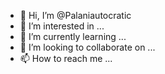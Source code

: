 - 👋 Hi, I’m @Palaniautocratic
- 👀 I’m interested in ...
- 🌱 I’m currently learning ...
- 💞️ I’m looking to collaborate on ...
- 📫 How to reach me ...

<!---
Palaniautocratic/Palaniautocratic is a ✨ special ✨ repository because its `README.md` (this file) appears on your GitHub profile.
You can click the Preview link to take a look at your changes.
--->
